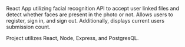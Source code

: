 React App utilizing facial recognition API to accept user linked files and detect whether faces are present in the photo or not. Allows users to register, sign in, and sign out. Additionally, displays current users submission count.

Project utilizes React, Node, Express, and PostgresQL.
